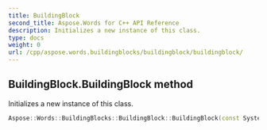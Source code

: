 ```yaml
---
title: BuildingBlock
second_title: Aspose.Words for C++ API Reference
description: Initializes a new instance of this class. 
type: docs
weight: 0
url: /cpp/aspose.words.buildingblocks/buildingblock/buildingblock/
---
```

## BuildingBlock.BuildingBlock method


Initializes a new instance of this class.

```cpp
Aspose::Words::BuildingBlocks::BuildingBlock::BuildingBlock(const System::SharedPtr<Aspose::Words::BuildingBlocks::GlossaryDocument> &glossaryDoc)
```


